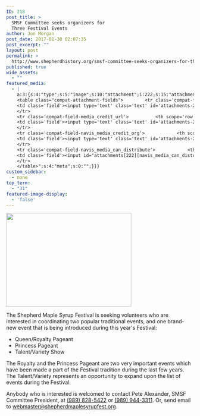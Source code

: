 ```yaml
---
ID: 218
post_title: >
  SMSF Committee seeks organizers for
  Three Festival Events
author: Jon Morgan
post_date: 2017-01-30 02:07:35
post_excerpt: ""
layout: post
permalink: >
  http://www.shepherdhistory.org/smsf-committee-seeks-organizers-for-three-festival-events/
published: true
wide_assets:
  - ""
featured_media:
  - |
    a:3:{s:4:"type";s:5:"image";s:10:"attachment";i:222;s:15:"attachment_data";a:33:{s:2:"id";i:222;s:5:"title";s:8:"103_5870";s:8:"filename";s:12:"103_5870.jpg";s:3:"url";s:70:"http://www.shepherdhistory.org/wp-content/uploads/2017/01/103_5870.jpg";s:4:"link";s:98:"http://www.shepherdhistory.org/smsf-committee-seeks-organizers-for-three-festival-events/103_5870/";s:3:"alt";s:0:"";s:6:"author";s:1:"1";s:11:"description";s:0:"";s:7:"caption";s:0:"";s:4:"name";s:8:"103_5870";s:6:"status";s:7:"inherit";s:10:"uploadedTo";i:218;s:4:"date";i:1485742324000;s:8:"modified";i:1485742324000;s:9:"menuOrder";i:0;s:4:"mime";s:10:"image/jpeg";s:4:"type";s:5:"image";s:7:"subtype";s:4:"jpeg";s:4:"icon";s:67:"http://www.shepherdhistory.org/wp-includes/images/media/default.png";s:13:"dateFormatted";s:16:"January 30, 2017";s:6:"nonces";a:3:{s:6:"update";s:10:"4f58435b48";s:6:"delete";s:10:"6c9bbd493c";s:4:"edit";s:10:"dbcbdff72b";}s:8:"editLink";s:69:"http://www.shepherdhistory.org/wp-admin/post.php?post=222&action=edit";s:4:"meta";b:0;s:10:"authorName";s:17:"32bpwr3@gmail.com";s:14:"uploadedToLink";s:69:"http://www.shepherdhistory.org/wp-admin/post.php?post=218&action=edit";s:15:"uploadedToTitle";s:57:"SMSF Committee seeks organizers for Three Festival Events";s:15:"filesizeInBytes";i:1087832;s:21:"filesizeHumanReadable";s:4:"1 MB";s:6:"height";i:2448;s:5:"width";i:3264;s:11:"orientation";s:9:"landscape";s:5:"sizes";a:4:{s:9:"thumbnail";a:4:{s:6:"height";i:140;s:5:"width";i:140;s:3:"url";s:78:"http://www.shepherdhistory.org/wp-content/uploads/2017/01/103_5870-140x140.jpg";s:11:"orientation";s:9:"landscape";}s:6:"medium";a:4:{s:6:"height";i:252;s:5:"width";i:336;s:3:"url";s:78:"http://www.shepherdhistory.org/wp-content/uploads/2017/01/103_5870-336x252.jpg";s:11:"orientation";s:9:"landscape";}s:5:"large";a:4:{s:6:"height";i:578;s:5:"width";i:771;s:3:"url";s:78:"http://www.shepherdhistory.org/wp-content/uploads/2017/01/103_5870-771x578.jpg";s:11:"orientation";s:9:"landscape";}s:4:"full";a:4:{s:3:"url";s:70:"http://www.shepherdhistory.org/wp-content/uploads/2017/01/103_5870.jpg";s:6:"height";i:2448;s:5:"width";i:3264;s:11:"orientation";s:9:"landscape";}}s:6:"compat";a:2:{s:4:"item";s:1710:"<input type="hidden" name="attachments[222][menu_order]" value="0" /><p class="media-types media-types-required-info">Required fields are marked <span class="required">*</span></p>
    <table class="compat-attachment-fields">		<tr class='compat-field-media_credit'>			<th scope='row' class='label'><label for='attachments-222-media_credit'><span class='alignleft'>Credit</span><br class='clear' /></label></th>
    <td class='field'><input type='text' class='text' id='attachments-222-media_credit' name='attachments[222][media_credit]' value=''  /></td>
    </tr>
    <tr class='compat-field-media_credit_url'>			<th scope='row' class='label'><label for='attachments-222-media_credit_url'><span class='alignleft'>Credit URL</span><br class='clear' /></label></th>
    <td class='field'><input type='text' class='text' id='attachments-222-media_credit_url' name='attachments[222][media_credit_url]' value=''  /></td>
    </tr>
    <tr class='compat-field-navis_media_credit_org'>			<th scope='row' class='label'><label for='attachments-222-navis_media_credit_org'><span class='alignleft'>Organization</span><br class='clear' /></label></th>
    <td class='field'><input type='text' class='text' id='attachments-222-navis_media_credit_org' name='attachments[222][navis_media_credit_org]' value=''  /></td>
    </tr>
    <tr class='compat-field-navis_media_can_distribute'>			<th scope='row' class='label'><label for='attachments-222-navis_media_can_distribute'><span class='alignleft'>Can<br />distribute?</span><br class='clear' /></label></th>
    <td class='field'><input id="attachments[222][navis_media_can_distribute]" name="attachments[222][navis_media_can_distribute]" type="checkbox" value="1"  /></td>
    </tr>
    </table>";s:4:"meta";s:0:"";}}}
custom_sidebar:
  - none
top_term:
  - "31"
featured-image-display:
  - 'false'
---
```

<img class="alignnone size-medium wp-image-222" src="http://www.shepherdhistory.org/wp-content/uploads/2017/01/103_5870-336x252.jpg" alt="" width="336" height="252" />

The Shepherd Maple Syrup Festival is seeking volunteers who are interested in coordinating two popular traditional events, and one brand-new event that is being introduced during this year's Festival:
<ul>
 	<li>Queen/Royalty Pageant</li>
 	<li>Princess Pageant</li>
 	<li>Talent/Variety Show</li>
</ul>
The Royalty and the Princess Pageant are two very important events which have been made a part of the Festival tradition during the last few years. The Talent/Variety represents an opportunity to expand upon the list of events during the Festival.

Anybody who is interested is welcomed to contact Pete Alexander, SMSF Committee President, at <a href="tel:9898285422">(989) 828-5422</a> or <a href="tel:9899443311">(989) 944-3311</a>. Or, send email to <a href="mailto:webmaster@shepherdmaplesyrupfest.org">webmaster@shepherdmaplesyrupfest.org</a>.